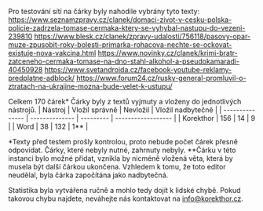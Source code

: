 Pro testování sítí na čárky byly nahodile vybrány tyto texty:
https://www.seznamzpravy.cz/clanek/domaci-zivot-v-cesku-polska-policie-zadrzela-tomase-cermaka-ktery-se-vyhybal-nastupu-do-vezeni-239810
https://www.blesk.cz/clanek/zpravy-udalosti/756118/pasovy-opar-muze-zpusobit-roky-bolesti-primarka-rohacova-nechte-se-ockovat-existuje-nova-vakcina.html
https://www.novinky.cz/clanek/krimi-bratr-zatceneho-cermaka-tomase-na-dno-stahl-alkohol-a-pseudokamaradi-40450928
https://www.svetandroida.cz/facebook-youtube-reklamy-predplatne-adblock/
https://www.forum24.cz/rusky-general-promluvil-o-ztratach-na-ukrajine-mozna-bude-velet-k-ustupu/

Celkem 170 čárek*
Čárky byly z textů vyjmuty a vloženy do jednotlivých nástrojů.
| Nástroj         | Vložil správně | Nevložil  | Vložil nadbytečně  |
| --------------- | -------------- | --------- | ------------------ |
| Korekthor       | 156            | 14        | 9                  |
| Word            | 38             | 132       | 1**                |

*Texty před testem prošly kontrolou, proto nebude počet čárek přesně odpovídat. Čárky, které nebyly nutné, zahrnuty nebyly.
**Čárku v této instanci bylo možné přidat, vznikla by nicméně vložená věta, která by musela být další čárkou ukončena. Vzhledem k tomu, že toto editor neudělal, byla čárka započítána jako nadbytečná.

Statistika byla vytvářena ručně a mohlo tedy dojít k lidské chybě. Pokud takovou chybu najdete, neváhejte nás kontaktovat na info@korekthor.cz.
